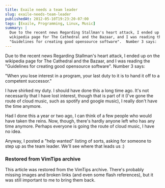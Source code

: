 ```yaml
---
title: Exaile needs a team leader
slug: exaile-needs-team-leader
publishedAt: 2012-05-10T19:23:20-07:00
tags: [Exaile, Programming, Linux, Music]
summary: |
  Due to the recent news Regarding Stallman's heart attack, I ended up on the
  wikipedia page for The Cathedral and the Bazaar, and I was reading the
  "Guidelines for creating good opensource software".  Number 3 says:
---
```

Due to the recent news Regarding Stallman's heart attack, I ended up on the
wikipedia page for The Cathedral and the Bazaar, and I was reading the
"Guidelines for creating good opensource software".  Number 3 says:

"When you lose interest in a program, your last duty to it is to hand it off to
a competent successor."

I have shirked my duty.  I should have done this a long time ago.  It's not
necessarily that I have lost interest, though that is part of it (I've gone the
route of cloud music, such as spotify and google music), I really don't have
the time anymore.

Had I done this a year or two ago, I can think of a few people who would have
taken the reins.  Now, though, there's hardly anyone left who has any time
anymore.  Perhaps everyone is going the route of cloud music, I have no idea.

Anyway, I posted a "help wanted" listing of sorts, asking for someone to step
up as the team leader.  We'll see where that leads us :)

<div class="restored-from-archive">
  <h3>Restored from VimTips archive</h3>
  <p>
  This article was restored from the VimTips archive. There's probably
  missing images and broken links (and even some flash references), but it
  was still important to me to bring them back.
  </p>
</div>

